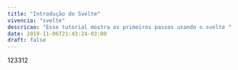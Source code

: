 ```yaml
---
title: "Introdução do Svelte"
vivencia: "svelte"
descricao: "Esse tutorial mostra os primeiros passos usando o svelte " 
date: 2019-11-06T21:43:24-03:00
draft: false
---
```


123312